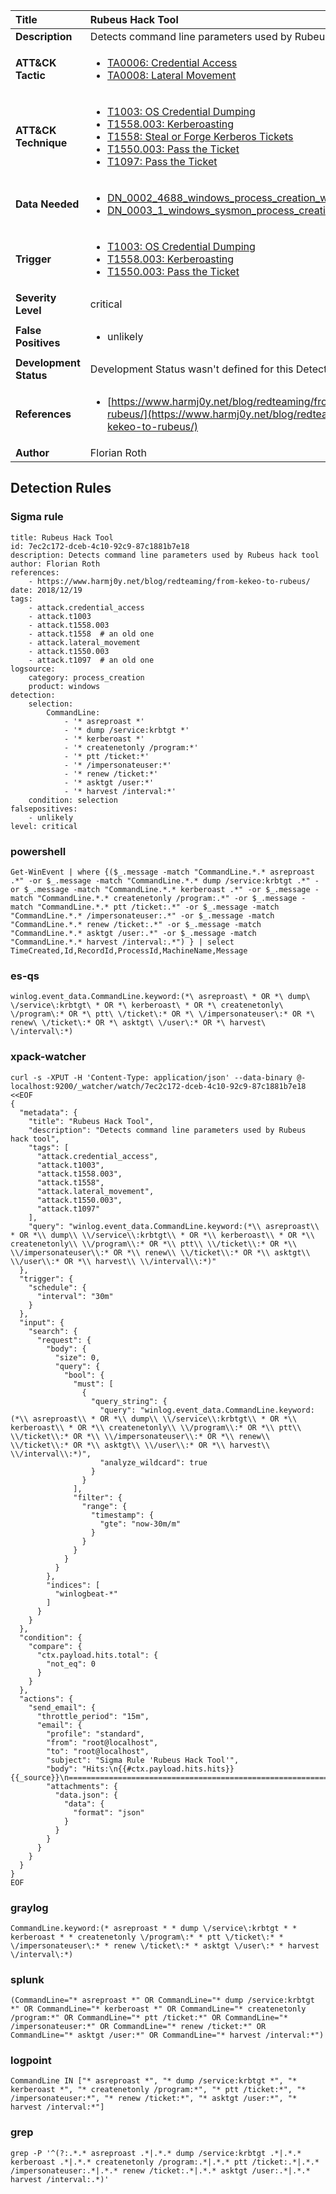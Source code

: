 | Title                    | Rubeus Hack Tool       |
|:-------------------------|:------------------|
| **Description**          | Detects command line parameters used by Rubeus hack tool |
| **ATT&amp;CK Tactic**    |  <ul><li>[TA0006: Credential Access](https://attack.mitre.org/tactics/TA0006)</li><li>[TA0008: Lateral Movement](https://attack.mitre.org/tactics/TA0008)</li></ul>  |
| **ATT&amp;CK Technique** | <ul><li>[T1003: OS Credential Dumping](https://attack.mitre.org/techniques/T1003)</li><li>[T1558.003: Kerberoasting](https://attack.mitre.org/techniques/T1558/003)</li><li>[T1558: Steal or Forge Kerberos Tickets](https://attack.mitre.org/techniques/T1558)</li><li>[T1550.003: Pass the Ticket](https://attack.mitre.org/techniques/T1550/003)</li><li>[T1097: Pass the Ticket](https://attack.mitre.org/techniques/T1097)</li></ul>  |
| **Data Needed**          | <ul><li>[DN_0002_4688_windows_process_creation_with_commandline](../Data_Needed/DN_0002_4688_windows_process_creation_with_commandline.md)</li><li>[DN_0003_1_windows_sysmon_process_creation](../Data_Needed/DN_0003_1_windows_sysmon_process_creation.md)</li></ul>  |
| **Trigger**              | <ul><li>[T1003: OS Credential Dumping](../Triggers/T1003.md)</li><li>[T1558.003: Kerberoasting](../Triggers/T1558.003.md)</li><li>[T1550.003: Pass the Ticket](../Triggers/T1550.003.md)</li></ul>  |
| **Severity Level**       | critical |
| **False Positives**      | <ul><li>unlikely</li></ul>  |
| **Development Status**   |  Development Status wasn't defined for this Detection Rule yet  |
| **References**           | <ul><li>[https://www.harmj0y.net/blog/redteaming/from-kekeo-to-rubeus/](https://www.harmj0y.net/blog/redteaming/from-kekeo-to-rubeus/)</li></ul>  |
| **Author**               | Florian Roth |


## Detection Rules

### Sigma rule

```
title: Rubeus Hack Tool
id: 7ec2c172-dceb-4c10-92c9-87c1881b7e18
description: Detects command line parameters used by Rubeus hack tool
author: Florian Roth
references:
    - https://www.harmj0y.net/blog/redteaming/from-kekeo-to-rubeus/
date: 2018/12/19
tags:
    - attack.credential_access
    - attack.t1003
    - attack.t1558.003
    - attack.t1558  # an old one
    - attack.lateral_movement 
    - attack.t1550.003
    - attack.t1097  # an old one
logsource:
    category: process_creation
    product: windows
detection:
    selection:
        CommandLine:
            - '* asreproast *'
            - '* dump /service:krbtgt *'
            - '* kerberoast *'
            - '* createnetonly /program:*'
            - '* ptt /ticket:*'
            - '* /impersonateuser:*'
            - '* renew /ticket:*'
            - '* asktgt /user:*'
            - '* harvest /interval:*'
    condition: selection
falsepositives:
    - unlikely
level: critical

```





### powershell
    
```
Get-WinEvent | where {($_.message -match "CommandLine.*.* asreproast .*" -or $_.message -match "CommandLine.*.* dump /service:krbtgt .*" -or $_.message -match "CommandLine.*.* kerberoast .*" -or $_.message -match "CommandLine.*.* createnetonly /program:.*" -or $_.message -match "CommandLine.*.* ptt /ticket:.*" -or $_.message -match "CommandLine.*.* /impersonateuser:.*" -or $_.message -match "CommandLine.*.* renew /ticket:.*" -or $_.message -match "CommandLine.*.* asktgt /user:.*" -or $_.message -match "CommandLine.*.* harvest /interval:.*") } | select TimeCreated,Id,RecordId,ProcessId,MachineName,Message
```


### es-qs
    
```
winlog.event_data.CommandLine.keyword:(*\ asreproast\ * OR *\ dump\ \/service\:krbtgt\ * OR *\ kerberoast\ * OR *\ createnetonly\ \/program\:* OR *\ ptt\ \/ticket\:* OR *\ \/impersonateuser\:* OR *\ renew\ \/ticket\:* OR *\ asktgt\ \/user\:* OR *\ harvest\ \/interval\:*)
```


### xpack-watcher
    
```
curl -s -XPUT -H 'Content-Type: application/json' --data-binary @- localhost:9200/_watcher/watch/7ec2c172-dceb-4c10-92c9-87c1881b7e18 <<EOF
{
  "metadata": {
    "title": "Rubeus Hack Tool",
    "description": "Detects command line parameters used by Rubeus hack tool",
    "tags": [
      "attack.credential_access",
      "attack.t1003",
      "attack.t1558.003",
      "attack.t1558",
      "attack.lateral_movement",
      "attack.t1550.003",
      "attack.t1097"
    ],
    "query": "winlog.event_data.CommandLine.keyword:(*\\ asreproast\\ * OR *\\ dump\\ \\/service\\:krbtgt\\ * OR *\\ kerberoast\\ * OR *\\ createnetonly\\ \\/program\\:* OR *\\ ptt\\ \\/ticket\\:* OR *\\ \\/impersonateuser\\:* OR *\\ renew\\ \\/ticket\\:* OR *\\ asktgt\\ \\/user\\:* OR *\\ harvest\\ \\/interval\\:*)"
  },
  "trigger": {
    "schedule": {
      "interval": "30m"
    }
  },
  "input": {
    "search": {
      "request": {
        "body": {
          "size": 0,
          "query": {
            "bool": {
              "must": [
                {
                  "query_string": {
                    "query": "winlog.event_data.CommandLine.keyword:(*\\ asreproast\\ * OR *\\ dump\\ \\/service\\:krbtgt\\ * OR *\\ kerberoast\\ * OR *\\ createnetonly\\ \\/program\\:* OR *\\ ptt\\ \\/ticket\\:* OR *\\ \\/impersonateuser\\:* OR *\\ renew\\ \\/ticket\\:* OR *\\ asktgt\\ \\/user\\:* OR *\\ harvest\\ \\/interval\\:*)",
                    "analyze_wildcard": true
                  }
                }
              ],
              "filter": {
                "range": {
                  "timestamp": {
                    "gte": "now-30m/m"
                  }
                }
              }
            }
          }
        },
        "indices": [
          "winlogbeat-*"
        ]
      }
    }
  },
  "condition": {
    "compare": {
      "ctx.payload.hits.total": {
        "not_eq": 0
      }
    }
  },
  "actions": {
    "send_email": {
      "throttle_period": "15m",
      "email": {
        "profile": "standard",
        "from": "root@localhost",
        "to": "root@localhost",
        "subject": "Sigma Rule 'Rubeus Hack Tool'",
        "body": "Hits:\n{{#ctx.payload.hits.hits}}{{_source}}\n================================================================================\n{{/ctx.payload.hits.hits}}",
        "attachments": {
          "data.json": {
            "data": {
              "format": "json"
            }
          }
        }
      }
    }
  }
}
EOF

```


### graylog
    
```
CommandLine.keyword:(* asreproast * * dump \/service\:krbtgt * * kerberoast * * createnetonly \/program\:* * ptt \/ticket\:* * \/impersonateuser\:* * renew \/ticket\:* * asktgt \/user\:* * harvest \/interval\:*)
```


### splunk
    
```
(CommandLine="* asreproast *" OR CommandLine="* dump /service:krbtgt *" OR CommandLine="* kerberoast *" OR CommandLine="* createnetonly /program:*" OR CommandLine="* ptt /ticket:*" OR CommandLine="* /impersonateuser:*" OR CommandLine="* renew /ticket:*" OR CommandLine="* asktgt /user:*" OR CommandLine="* harvest /interval:*")
```


### logpoint
    
```
CommandLine IN ["* asreproast *", "* dump /service:krbtgt *", "* kerberoast *", "* createnetonly /program:*", "* ptt /ticket:*", "* /impersonateuser:*", "* renew /ticket:*", "* asktgt /user:*", "* harvest /interval:*"]
```


### grep
    
```
grep -P '^(?:.*.* asreproast .*|.*.* dump /service:krbtgt .*|.*.* kerberoast .*|.*.* createnetonly /program:.*|.*.* ptt /ticket:.*|.*.* /impersonateuser:.*|.*.* renew /ticket:.*|.*.* asktgt /user:.*|.*.* harvest /interval:.*)'
```



